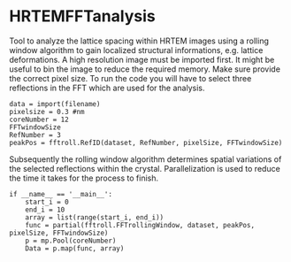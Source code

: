 # HRTEMFFTanalysis
Tool to analyze the lattice spacing within HRTEM images using a rolling window algorithm to gain localized structural informations, e.g. lattice deformations. A high resolution image must be imported first. It might be useful to bin the image to reduce the required memory. Make sure provide the correct pixel size. To run the code you will have to select three reflections in the FFT which are used for the analysis. 
```
data = import(filename)
pixelsize = 0.3 #nm
coreNumber = 12
FFTwindowSize
RefNumber = 3
peakPos = fftroll.RefID(dataset, RefNumber, pixelSize, FFTwindowSize)
```
Subsequently the rolling window algorithm determines spatial variations of the selected reflections within the crystal. Parallelization is used to reduce the time it takes for the process to finish. 
```
if __name__ == '__main__':
    start_i = 0
    end_i = 10
    array = list(range(start_i, end_i))
    func = partial(fftroll.FFTrollingWindow, dataset, peakPos, pixelSize, FFTwindowSize)
    p = mp.Pool(coreNumber)
    Data = p.map(func, array)
```

